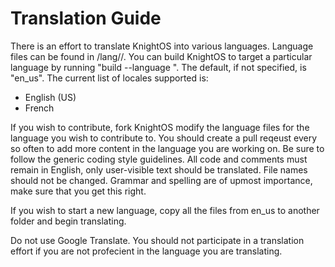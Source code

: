# Translation Guide

There is an effort to translate KnightOS into various languages. Language files can
be found in /lang/<language code>/. You can build KnightOS to target a particular
language by running "build --language <language code>". The default, if not specified,
is "en_us". The current list of locales supported is:

* English (US)
* French

If you wish to contribute, fork KnightOS modify the language files for the language you
wish to contribute to. You should create a pull reqeust every so often to add more content
in the language you are working on. Be sure to follow the generic coding style guidelines.
All code and comments must remain in English, only user-visible text should be translated.
File names should not be changed. Grammar and spelling are of upmost importance, make sure
that you get this right.

If you wish to start a new language, copy all the files from en_us to another folder and
begin translating.

Do not use Google Translate. You should not participate in a translation effort
if you are not profecient in the language you are translating.